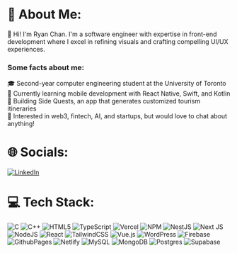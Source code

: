 # 👤 About Me:

👋 Hi! I'm Ryan Chan. I'm a software engineer with expertise in front-end development where I excel in refining visuals and crafting compelling UI/UX experiences. 

### Some facts about me:
🎓 Second-year computer engineering student at the University of Toronto <br />
🌱 Currently learning mobile development with React Native, Swift, and Kotlin <br />
🎯 Building Side Quests, an app that generates customized tourism itineraries <br />
💬 Interested in web3, fintech, AI, and startups, but would love to chat about anything! <br />

# 🌐 Socials:
[![LinkedIn](https://img.shields.io/badge/LinkedIn-%230077B5.svg?logo=linkedin&logoColor=white)](https://linkedin.com/in/rykchan) 

# 💻 Tech Stack:
![C](https://img.shields.io/badge/c-%2300599C.svg?style=flat&logo=c&logoColor=white) ![C++](https://img.shields.io/badge/c++-%2300599C.svg?style=flat&logo=c%2B%2B&logoColor=white) ![HTML5](https://img.shields.io/badge/html5-%23E34F26.svg?style=flat&logo=html5&logoColor=white) ![TypeScript](https://img.shields.io/badge/typescript-%23007ACC.svg?style=flat&logo=typescript&logoColor=white) ![Vercel](https://img.shields.io/badge/vercel-%23000000.svg?style=flat&logo=vercel&logoColor=white) ![NPM](https://img.shields.io/badge/NPM-%23CB3837.svg?style=flat&logo=npm&logoColor=white) ![NestJS](https://img.shields.io/badge/nestjs-%23E0234E.svg?style=flat&logo=nestjs&logoColor=white) ![Next JS](https://img.shields.io/badge/Next-black?style=flat&logo=next.js&logoColor=white) ![NodeJS](https://img.shields.io/badge/node.js-6DA55F?style=flat&logo=node.js&logoColor=white) ![React](https://img.shields.io/badge/react-%2320232a.svg?style=flat&logo=react&logoColor=%2361DAFB) ![TailwindCSS](https://img.shields.io/badge/tailwindcss-%2338B2AC.svg?style=flat&logo=tailwind-css&logoColor=white) ![Vue.js](https://img.shields.io/badge/vue.js-%2335495e.svg?style=flat&logo=vuedotjs&logoColor=%234FC08D) ![WordPress](https://img.shields.io/badge/WordPress-%23117AC9.svg?style=flat&logo=WordPress&logoColor=white) ![Firebase](https://img.shields.io/badge/Firebase-039BE5?style=flat&logo=Firebase&logoColor=white) ![GithubPages](https://img.shields.io/badge/github%20pages-121013?style=flat&logo=github&logoColor=white) ![Netlify](https://img.shields.io/badge/netlify-%23000000.svg?style=flat&logo=netlify&logoColor=#00C7B7) ![MySQL](https://img.shields.io/badge/mysql-%2300000f.svg?style=flat&logo=mysql&logoColor=white) ![MongoDB](https://img.shields.io/badge/MongoDB-%234ea94b.svg?style=flat&logo=mongodb&logoColor=white) ![Postgres](https://img.shields.io/badge/postgres-%23316192.svg?style=flat&logo=postgresql&logoColor=white) ![Supabase](https://img.shields.io/badge/Supabase-3ECF8E?style=flat&logo=supabase&logoColor=white)
<!-- # 📊 GitHub Stats:
![](https://github-readme-stats.vercel.app/api?username=rkchan77&theme=midnight-purple&hide_border=false&include_all_commits=false&count_private=false)<br/>
![](https://github-readme-streak-stats.herokuapp.com/?user=rkchan77&theme=midnight-purple&hide_border=false)<br/>
![](https://github-readme-stats.vercel.app/api/top-langs/?username=rkchan77&theme=midnight-purple&hide_border=false&include_all_commits=false&count_private=false&layout=compact)
[![](https://visitcount.itsvg.in/api?id=rkchan77&icon=0&color=11)](https://visitcount.itsvg.in)
